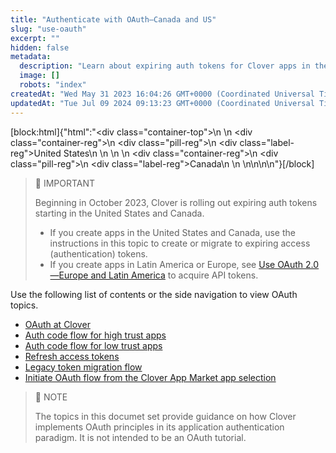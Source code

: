 ```yaml
---
title: "Authenticate with OAuth—Canada and US"
slug: "use-oauth"
excerpt: ""
hidden: false
metadata: 
  description: "Learn about expiring auth tokens for Clover apps in the US and Canada."
  image: []
  robots: "index"
createdAt: "Wed May 31 2023 16:04:26 GMT+0000 (Coordinated Universal Time)"
updatedAt: "Tue Jul 09 2024 09:13:23 GMT+0000 (Coordinated Universal Time)"
---
```

<meta name=" description" content="Learn about expiring auth tokens for Clover apps in the US and Canada.">

[block:html]{"html":"<div class=\"container-top\">\n  <!--United States-->\n  <div class=\"container-reg\">\n    <div class=\"pill-reg\">\n      <div class=\"label-reg\">United States</div>\n    </div>\n  </div>\n  <!--Canada-->\n  <div class=\"container-reg\">\n    <div class=\"pill-reg\">\n      <div class=\"label-reg\">Canada</div>\n    </div>\n  </div>\n</div>\n\n<!--Css-->\n<style>\n.container-top {\n  top: -15px;\n  position: relative;\n  margin-bottom: -5px;\n}\n\n.container-reg {\n  align-items: center;\n  min-width: auto; \n  width: fit-content;\n  text-align: left;\n  overflow: auto;\n  display: inline-block; \n}\n\n/*Pill format REG*/\n.pill-reg {\n  background: #44BB44;\n  border: .5px solid #44BB44;\n  margin-left: 5px;\n  overflow: hidden;\n  display: flex; \n  justify-content: center; \n  align-items: center; \n  border-radius: 10px;\n  height: 1.8rem;\n  margin-top: 10px;\n  margin-bottom: 1.5px; \n  padding: 0 10px; \n}\n\n/*Text FORMAT inside REG pills */\n.pill-reg .label-reg, \n.pill-reg__addon .label-reg \n{\n  font-style: normal;\n  font-weight: normal;\n  font-size: 12px;\n  color: #fff;\n  vertical-align: middle;\n  margin: 0;\n  padding: 0 5px;\n}\n</style>"}[/block]

> 🚧 IMPORTANT
> 
> Beginning in October 2023, Clover is rolling out expiring auth tokens starting in the United States and Canada.
> 
> - If you create apps in the United States and Canada, use the instructions in this topic to create or migrate to expiring access (authentication) tokens.
> - If you create apps in Latin America or Europe, see [Use OAuth 2.0—Europe and Latin America](https://docs.clover.com/docs/using-oauth-20) to acquire API tokens.

Use the following list of contents or the side navigation to view OAuth topics.

- [OAuth at Clover](https://docs.clover.com/docs/oauth-intro#)
- [Auth code flow for high trust apps](https://docs.clover.com/docs/high-trust-app-auth-flow#)
- [Auth code flow for low trust apps](https://docs.clover.com/docs/oauth-flow-for-low-trust-apps-pkce#)
- [Refresh access tokens](https://docs.clover.com/docs/refresh-access-tokens#)
- [Legacy token migration flow](https://docs.clover.com/docs/legacy-token-migration-flow#)
- [Initiate OAuth flow from the Clover App Market app selection](https://docs.clover.com/docs/merchant-dashboard-left-navigation-oauth-flow)

> 📘 NOTE
> 
> The topics in this documet set provide guidance on how Clover implements OAuth principles in its application authentication paradigm. It is not intended to be an OAuth tutorial.
